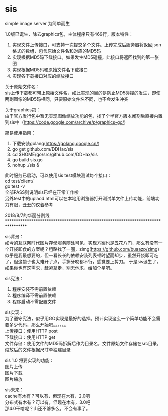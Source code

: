 # sis
simple image server 为简单而生

1.0版已诞生，除去graphics包，主体程序只有469行，版本特性：        
1. 实现文件上传接口，可支持一次提交多个文件。上传完成后服务器将返回json格式的数组，包含原始文件名和对应的MD5码   
2. 实现根据MD5码下载接口。如果发生MD5碰撞，此接口将返回找到的第一张图          
3. 实现根据MD5码和原始文件名下载接口    
4. 实现各下载接口对应的缩放接口           

关于原始文件名：    
sis上传下载都可带上原始文件名，如此实现的目的是防止MD5碰撞的发生，即使两副图像的MD5码相同，只要原始文件名不同，也不会发生冲突   

关于graphics包：    
由于官方发行包中暂无实现图像缩放功能的包，找了个半官方版本阉割后直接内置到sis中（https://code.google.com/archive/p/graphics-go/)

简易使用指南：    
1. 下载安装golang(https://golang.google.cn/)    
2. go get github.com/DDHax/sis    
3. cd $HOME/go/src/github.com/DDHax/sis
4. go build sis.go   
5. nohup ./sis &

此时服务已启动，可以使用sis test模块测试每个接口：   
cd test/client/  
go test -v   
全部PASS则说明sis已经在正常工作啦  
另外test中的uplaod.html可以在本地用浏览器打开测试单文件上传功能，前端功力有限，丑丑的仅着参考 


2018/8/7的华丽分割线*********************************************************************************           

sis背景：         
如今的互联网时代图片存储服务随处可见，实现方案也是五花八门，那么有没有一个开袋即食的方案呢？粗略找了一圈，zimg(https://github.com/buaazp/zimg) 似乎是我最想要的，但一看长长的依赖安装列表顿时望而却步，虽然开袋即可吃了，但这袋子也太难开了点，手撕牙咬都不行，感觉要上剪刀。
于是sis诞生了，如果你也有这需求，赶紧拿走，别无他求，给加个星吧。

sis宪法：           
1. 程序安装不需前置依赖     
2. 程序编译不需前置依赖        
3. 程序启动不需配置文件          

sis实现：      
为了遵守宪法，似乎用GO实现是最好的选择。预计实现这么一个简单功能不会需要多少代码，那么开始吧。。。。。。      
上传接口：使用HTTP post       
下载接口：使用HTTP get       
文件存储：使用文件的MD5码拆解后作为目录名，文件原始文件存储在src目录，缩放后的文件根据尺寸单独建目录         

sis 1.0 将要实现的功能：       
图片上传     
图片下载     
图片缩放        

sis未来：     
cache有木有？可以有，但现在木有，2.0吧      
分布式有木有？可以有，但现在木有，3.0吧            
那4.0干啥呢？山还不够多么，不会有事了。       
